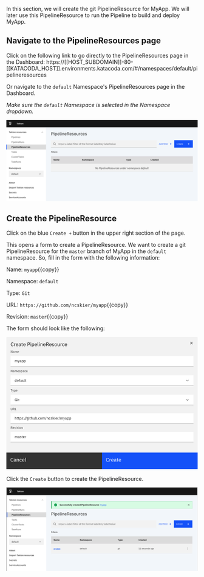 In this section, we will create the git PipelineResource for MyApp. We will
later use this PipelineResource to run the Pipeline to build and deploy MyApp.

## Navigate to the PipelineResources page

Click on the following link to go directly to the PipelineResources page in the
Dashboard:
https://[[HOST_SUBDOMAIN]]-80-[[KATACODA_HOST]].environments.katacoda.com/#/namespaces/default/pipelineresources

Or navigate to the `default` Namespace's PipelineResources page in the Dashboard.

*Make sure the `default` Namespace is selected in the Namespace dropdown.*

![Navigate to PipelineResources page screenshot](./assets/pipeline-resources-page.png)

## Create the PipelineResource

Click on the blue `Create +` button in the upper right section of the page.

This opens a form to create a PipelineResource. We want to create a git
PipelineResource for the `master` branch of MyApp in the `default` namespace.
So, fill in the form with the following information:

Name: `myapp`{{copy}}

Namespace: `default`

Type: `Git`

URL: `https://github.com/ncskier/myapp`{{copy}}

Revision: `master`{{copy}}

The form should look like the following:

![Create PipelineResource form screenshot.](./assets/create-pipeline-resource-form.png)

Click the `Create` button to create the PipelineResource.

![Created PipelineResource screenshot.](./assets/created-pipeline-resource.png)
